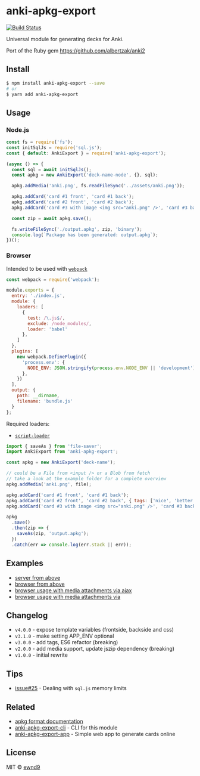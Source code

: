 # anki-apkg-export

[![Build Status](https://travis-ci.org/repeat-space/anki-apkg-export.svg?branch=master)](https://travis-ci.org/repeat-space/anki-apkg-export)

Universal module for generating decks for Anki.

Port of the Ruby gem https://github.com/albertzak/anki2

## Install

```sh
$ npm install anki-apkg-export --save
# or
$ yarn add anki-apkg-export
```

## Usage

### Node.js

```js
const fs = require('fs');
const initSqlJs = require('sql.js');
const { default: AnkiExport } = require('anki-apkg-export');

(async () => {
  const sql = await initSqlJs();
  const apkg = new AnkiExport('deck-name-node', {}, sql);

  apkg.addMedia('anki.png', fs.readFileSync('../assets/anki.png'));

  apkg.addCard('card #1 front', 'card #1 back');
  apkg.addCard('card #2 front', 'card #2 back');
  apkg.addCard('card #3 with image <img src="anki.png" />', 'card #3 back');

  const zip = await apkg.save();

  fs.writeFileSync('./output.apkg', zip, 'binary');
  console.log(`Package has been generated: output.apkg`);
})();

```

### Browser

Intended to be used with [`webpack`](https://github.com/webpack/webpack)

```js
const webpack = require('webpack');

module.exports = {
  entry: './index.js',
  module: {
    loaders: [
      {
        test: /\.js$/,
        exclude: /node_modules/,
        loader: 'babel'
      },
    ]
  },
  plugins: [
    new webpack.DefinePlugin({
      'process.env': {
        NODE_ENV: JSON.stringify(process.env.NODE_ENV || 'development')
      },
    })
  ],
  output: {
    path: __dirname,
    filename: 'bundle.js'
  }
};
```

Required loaders:

- [`script-loader`](https://github.com/webpack/script-loader)

```js
import { saveAs } from 'file-saver';
import AnkiExport from 'anki-apkg-export';

const apkg = new AnkiExport('deck-name');

// could be a File from <input /> or a Blob from fetch
// take a look at the example folder for a complete overview
apkg.addMedia('anki.png', file);

apkg.addCard('card #1 front', 'card #1 back');
apkg.addCard('card #2 front', 'card #2 back', { tags: ['nice', 'better card'] });
apkg.addCard('card #3 with image <img src="anki.png" />', 'card #3 back');

apkg
  .save()
  .then(zip => {
    saveAs(zip, 'output.apkg');
  })
  .catch(err => console.log(err.stack || err));
```

## Examples

- [server from above](examples/server)
- [browser from above](examples/browser)
- [browser usage with media attachments via ajax](examples/browser-media-ajax)
- [browser usage with media attachments via <form />](examples/browser-media-file-input)

## Changelog

- `v4.0.0` - expose template variables (frontside, backside and css)
- `v3.1.0` - make setting APP_ENV optional
- `v3.0.0` - add tags, ES6 refactor (breaking)
- `v2.0.0` - add media support, update jszip dependency (breaking)
- `v1.0.0` - initial rewrite

## Tips

- [issue#25](https://github.com/ewnd9/anki-apkg-export/issues/25) - Dealing with `sql.js` memory limits

## Related

- [apkg format documentation](http://decks.wikia.com/wiki/Anki_APKG_format_documentation)
- [anki-apkg-export-cli](https://github.com/ewnd9/anki-apkg-export-cli) - CLI for this module
- [anki-apkg-export-app](https://github.com/ewnd9/anki-apkg-export-app) - Simple web app to generate cards online

## License

MIT © [ewnd9](http://ewnd9.com)
